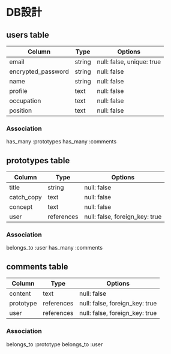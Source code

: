 # DB設計


## users table

| Column             | Type                | Options                   |
|--------------------|---------------------|---------------------------|
| email              | string              | null: false, unique: true |
| encrypted_password | string              | null: false               |
| name               | string              | null: false               |
| profile            | text                | null: false               |
| occupation         | text                | null: false               |
| position           | text                | null: false               |

### Association

  has_many :prototypes
  has_many :comments

## prototypes table

| Column                              | Type       | Options                        |
|-------------------------------------|------------|--------------------------------|
| title                               | string     | null: false                    |
| catch_copy                          | text       | null: false                    |
| concept                             | text       | null: false                    |
| user                                | references | null: false, foreign_key: true |

### Association

  belongs_to :user
  has_many :comments

## comments table

| Column      | Type       | Options                        |
|-------------|------------|--------------------------------|
| content     | text       | null: false                    |
| prototype   | references | null: false, foreign_key: true |
| user        | references | null: false, foreign_key: true |

### Association

  belongs_to :prototype
  belongs_to :user




